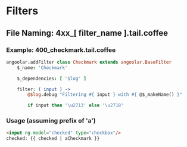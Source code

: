 # Filters

## File Naming: 4xx_[ filter_name ].tail.coffee

### Example: 400_checkmark.tail.coffee

```coffee
angoolar.addFilter class Checkmark extends angoolar.BaseFilter
	$_name: 'Checkmark'

	$_dependencies: [ '$log' ]

	filter: ( input ) ->
		@$log.debug "Filtering #{ input } with #{ @$_makeName() }"

		if input then '\u2713' else '\u2718'
```

### Usage (assuming prefix of 'a')

```html
<input ng-model="checked" type="checkbox"/>
checked: {{ checked | aCheckmark }}
```